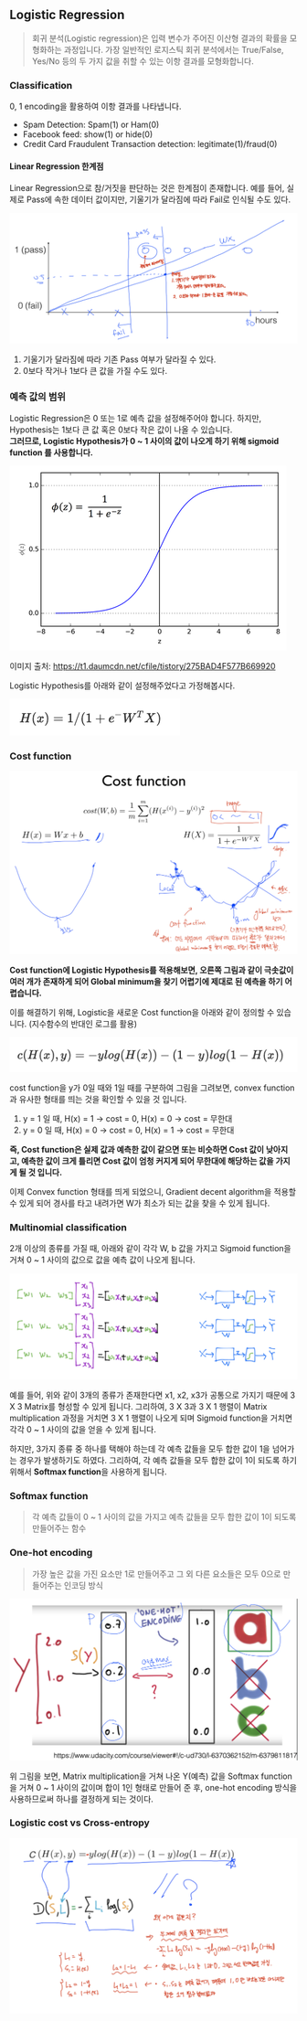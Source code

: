 ## Logistic Regression 
> 회귀 분석(Logistic regression)은 입력 변수가 주어진 이산형 결과의 확률을 모형화하는 과정입니다. 가장 일반적인 로지스틱 회귀 분석에서는 True/False, Yes/No 등의 두 가지 값을 취할 수 있는 이항 결과를 모형화합니다.

### Classification
0, 1 encoding을 활용하여 이항 결과를 나타냅니다.  

- Spam Detection: Spam(1) or Ham(0) 
- Facebook feed: show(1) or hide(0) 
- Credit Card Fraudulent Transaction detection: legitimate(1)/fraud(0)

#### Linear Regression 한계점

Linear Regression으로 참/거짓을 판단하는 것은 한계점이 존재합니다.
예를 들어, 실제로 Pass에 속한 데이터 값이지만, 기울기가 달라짐에 따라 Fail로 인식될 수도 있다. 


![problem](img/linear_regression_limit.png)

1. 기울기가 달라짐에 따라 기존 Pass 여부가 달라질 수 있다. 
2. 0보다 작거나 1보다 큰 값을 가질 수도 있다. 

### 예측 값의 범위 
Logistic Regression은 0 또는 1로 예측 값을 설정해주어야 합니다. 
하지만, Hypothesis는 1보다 큰 값 혹은 0보다 작은 값이 나올 수 있습니다.  
<strong>그러므로, Logistic Hypothesis가 0 ~ 1 사이의 값이 나오게 하기 위해  sigmoid function 를 사용합니다. </strong> 

![sigmoid](img/sigmoid.png)   

이미지 출처: https://t1.daumcdn.net/cfile/tistory/275BAD4F577B669920

Logistic Hypothesis를 아래와 같이 설정해주었다고 가정해봅시다. 

![logistic_hypothesis](img/logistic_hypothesis.png)

### Cost function
  
<img src="img/cost_function.png" style="width: 550px">

<strong>Cost function에 Logistic Hypothesis를 적용해보면, 오른쪽 그림과 같이 극솟값이 여러 개가 존재하게 되어 Global minimum을 찾기 어렵기에 제대로 된 예측을 하기 어렵습니다. </strong> 

이를 해결하기 위해, Logistic을 새로운 Cost function을 아래와 같이 정의할 수 있습니다. (지수함수의 반대인 로그를 활용)

![logistic_cost_function](img/logistic_cost_function.png) 

cost function을 y가 0일 때와 1일 때를 구분하여 그림을 그려보면, convex function과 유사한 형태를 띄는 것을 확인할 수 있을 것 입니다. 

1. y = 1 일 때, H(x) = 1 -> cost = 0, H(x) = 0 -> cost = 무한대
2. y = 0 일 때, H(x) = 0 -> cost = 0, H(x) = 1 -> cost = 무한대

<strong>즉, Cost function은 실제 값과 예측한 값이 같으면 또는 비슷하면 Cost 값이 낮아지고, 예측한 값이 크게 틀리면 Cost 값이 엄청 커지게 되어 무한대에 해당하는 값을 가지게 될 것 입니다.</strong>

이제 Convex function 형태를 띄게 되었으니, Gradient decent algorithm을 적용할 수 있게 되어 경사를 타고 내려가면 W가 최소가 되는 값을 찾을 수 있게 됩니다. 

### Multinomial classification 
2개 이상의 종류를 가질 때, 아래와 같이 각각 W, b 값을 가지고 Sigmoid function을 거쳐 0 ~ 1 사이의 값으로 값을 예측 값이 나오게 됩니다. 

![mutlnomial_classification](img/mutlnomial_classification.png) 

예를 들어, 위와 같이 3개의 종류가 존재한다면 x1, x2, x3가 공통으로 가지기 때문에 3 X 3 Matrix를 형성할 수 있게 됩니다. 그리하여, 3 X 3과 3 X 1 행렬이 Matrix multiplication 과정을 거치면 3 X 1 행렬이 나오게 되며 Sigmoid function을 거치면 각각 0 ~ 1 사이의 값을 얻을 수 있게 됩니다. 

하지만, 3가지 종류 중 하나를 택해야 하는데 각 예측 값들을 모두 합한 값이 1을 넘어가는 경우가 발생하기도 하였다. 그리하여, 각 예측 값들을 모두 합한 값이 1이 되도록 하기 위해서 <strong>Softmax function</strong>을 사용하게 됩니다. 

### Softmax function 
> 각 예측 값들이 0 ~ 1 사이의 값을 가지고 예측 값들을 모두 합한 값이 1이 되도록 만들어주는 함수

### One-hot encoding 
> 가장 높은 값을 가진 요소만 1로 만들어주고 그 외 다른 요소들은 모두 0으로 만들어주는 인코딩 방식

<img src="img/softmax_one_hot.png" style="width: 550px">

위 그림을 보면, Matrix multiplication을 거쳐 나온 Y(예측) 값을 Softmax function을 거쳐 0 ~ 1 사이의 값이며 합이 1인 형태로 만들어 준 후, one-hot encoding 방식을 사용하므로써 하나를 결정하게 되는 것이다. 

### Logistic cost vs Cross-entropy
<img src="img/cross_entropy.png" style="width: 600px">
